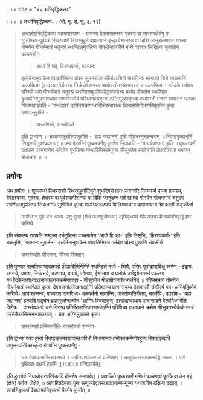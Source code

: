 +++
title = "४६ अभिवृद्धिकल्पः"

+++
॥ अथाभिवृद्धिकल्पः ॥ (बो. गृ. शे. सू. ३. १२) 

> अथातोऽभिवृद्धिकल्पं व्याख्यास्यामः - ग्रामस्य देवतायतनस्य गृहस्य वा सारतमक्षेत्रेषु वा भूतिमिच्छन्पूर्वपक्षे स्थिरराशौ स्थिरमुहूर्ते ब्रह्मस्थाने इन्द्रस्येशानस्य वा दिशि जानुदघ्नमवटं खात्वा गोमयेन गोचर्ममात्रं चतुरश्रं स्थण्डिलमुपलिप्य सैकतेनावकीर्य मध्ये पद्मपत्रं लिखित्वा कुशाग्रेण पञ्चगव्येन 
>
>> आपो हि ष्ठा, हिरण्यवर्णाः, पवमानः
>
> इत्येतेनानुवाकेन व्याहृतीभिश्च प्रोक्ष्य सुमनसोऽवकीर्याऽऽशिषो वाचयित्वा मध्यपत्रे श्रिये चासनानि कल्पयित्वा (इन्दस्याग्नेर्यमस्य निर्ऋतेर्वरुणस्य वायोस्सोमस्येशानस्य च कल्पयित्वा गन्धोदकेनावोक्ष्य पश्चिमे भागे गोचर्ममात्रं चतुरश्रं स्थण्डिलमुपलिप्योद्धत्यावोक्ष्य मध्ये) सैकतेन स्थण्डिलं कृत्वाग्निमुपसमाधाय सम्परिस्तीर्य परिधानात्प्रभृत्याऽऽग्निमुखात्कृत्वा मध्येऽग्नौ मनसा पद्मासनं ध्यात्वा श्रियमावाहयति - 'गन्धद्वारां' इत्येतयर्चागन्धादिभिरन्वाराध्य बिल्वसमिद्भिश्श्रीसूक्तेन हुत्वा पक्वाज्जुहोति - 
>
>> वास्तोष्पते, वास्तोष्पते
>
> इति द्वाभ्याम् ॥ अथाज्याहुतीरुपजुहोति - 'ब्रह्म जज्ञानम्' इति षड्भिरनुच्छन्दसम् ॥ स्विष्टकृत्प्रभृति सिद्धमाधेनुवरप्रदानात् ॥ अथाग्रेणाग्निं पुष्करपर्णेषु हुतशेषं निदधाति - ‘यत्पर्यपश्यत्' इति ॥ पुष्करपर्णं प्रक्षाळ्य पञ्चगव्येन मथितेन पूरयित्वा गन्धादिभिस्सम्पूज्य श्रीसूक्तेन स्वक्षेत्राणि प्रोक्षतीत्याह भगवान् बोधायनः ॥  ॥

## प्रयोगः

अथ प्रयोगः ॥ शुक्लपक्षे स्थिरराशौ स्थिरमुहूर्तादियुते शुभदिवसे प्रातः स्नानादि नित्यकर्म कृत्वा ग्रामस्य, देवालयस्य, गृहस्य, क्षेत्रस्य वा पूर्वस्यामीशान्यां वा दिशि जानुदघ्नं गर्तं खात्वा गोमयेन गोचर्ममात्रं चतुरश्रं स्थण्डिलमुपलिप्य सिकताभिः सुशोभितं कृत्वा मध्येऽष्टदळपद्मं विलिख्याचम्य प्राणानायम्य देशकालौ सङ्कीर्त्य 

> ममास्मिन् गृहे धन-धान्य-पशु-पुत्रा (क्षेत्रे फलमूलौषध्या) द्यभिवृध्यर्थं श्रीपरमेश्वरप्रीत्यर्थमभिवृद्धिहोमं करिष्ये 

इति संकल्प्य गणपतिं सम्पूज्य दर्भमुष्टिना पञ्चगव्येन 'आपो हि ष्ठा॰' इति तिसृभिः, 'हिरण्यवर्णा॰' इति चतसृभिः, 'पवमानः सुवर्जन॰' इत्येतेनानुवाकेन व्याहृतिभिश्च गर्तदेशं प्रोक्ष्य पुष्पाणि संप्रकीर्य 

> वास्तोष्पतिः प्रीयताम्, श्रीश्च प्रीयताम्

इति पुण्याहं वाचयित्वाष्टदळपद्मे व्रीह्यादिभिर्निर्मिते स्थण्डिले मध्ये - श्रियै, परितः पूर्वाद्यष्टदिक्षु क्रमेण - इंद्राय, अग्नये, यमाय, निर्ऋतये, वरुणाय, वायवे, सोमाय, ईशानाय च प्रत्येकं दर्भद्वयेनासनं प्रकल्प्य गन्धोदकेनावोक्ष्याऽऽसनकल्पनक्रमेणावाह्य - श्रीसूक्तेन षोडशोपचारैरभ्यर्चयेत् ॥ पश्चिमभागे गोमयेन गोचर्ममात्रं स्थण्डिलं कृत्वा देवयजनोल्लेखनाद्यग्निं प्रतिष्ठाप्य प्राणानायम्य देशकालौ संकीर्त्य मम॰ अभिवृद्धिहोमं करिष्ये॰ आघारवत्तन्त्रं, पञ्चदश दारुरिध्मः॰ बलवर्धनो नामाग्निः, वास्तोष्पतिर्देवता, चरुर्हविः, उपहोमे - 'ब्रह्म जज्ञानम्' इत्यादि षडृचेन ब्रह्मसूक्तेनाज्येन 'आग्निः स्विष्टकृत्' इत्याद्यन्वाधाय पात्रासादने बैल्वमिध्ममिति विशेषः । वास्तोष्पतये चरुं निरुप्य प्रतिष्ठिताभिघारणान्तेऽग्निं परिषिच्य इध्माधाने क्रमेण श्रीसूक्तस्यैकैकं मन्त्रं पठन्नेकैकमिध्ममभ्यादध्यात् । ततः अग्निमुखान्तं कृत्वा 

> वास्तोष्पते प्रतिजानीहि॰ वास्तोष्पते शग्मया॰ 

इति द्वाभ्यां पक्वं हुत्वा स्विष्टकृतमवदायान्तःपरिधौ निधायान्वाधानोक्तक्रमेणोपहुत्य स्विष्टकृदादि प्रागुत्तरपरिषेकात्कृत्वाग्रेणाग्निं पुष्करपर्णेषु - 

> यत्पर्यपश्यत्सरिरस्य मध्ये । उर्वीमपश्यज्जगतः प्रतिष्ठाम् । तत्पुष्करस्यायतनाद्धि जातम् । पर्णं पृथिव्याः प्रथनँ हरामि
[[TODO: परिष्कार्यम्]]


इति हुतशेषं निधायोत्तरपरिषेकादि होमशेषं समापयेत् । प्रक्षाळिते पुष्करपर्णे मथितं पञ्चगव्यं पूरयित्वा तेन गृहं (क्षेत्रं) सर्वतः प्रोक्षेत् ॥ आवाहितदेवताः पुनः सम्पूज्योद्वास्य ब्राह्मणान्सम्पूज्य यथाशक्ति दक्षिणां दद्यात् । ग्रामाभिवृध्यर्थं देवालयाभिवृध्यर्थं चैवमेव कुर्यात् ॥